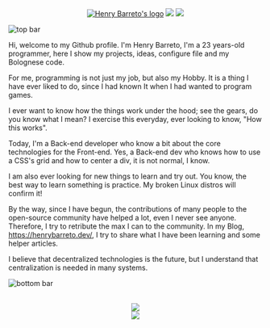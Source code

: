 <div align="center">
  <a href="https://henrybarreto.dev/" target="_blank"><img src="https://user-images.githubusercontent.com/23109089/151450546-7c9278d2-e01c-420e-934a-b2c2441acd18.png" alt="Henry Barreto's logo" /></a>
  <a href="https://twitter.com/henrybarreto_"><img src="https://img.shields.io/badge/Twitter-1DA1F2?style=for-the-badge&logo=twitter&logoColor=white" /></a>
  <a href="https://www.linkedin.com/in/ruan-figueiredo/"><img src="https://img.shields.io/badge/LinkedIn-0077B5?style=for-the-badge&logo=linkedin&logoColor=white" /></a>
  <br />
</div>

![top bar](https://user-images.githubusercontent.com/23109089/151434150-512e3a4e-b3fb-491d-8943-aac6ebffb449.png)

Hi, welcome to my Github profile. I'm Henry Barreto, I'm a 23 years-old programmer, here I show my projects, ideas, configure file and my Bolognese code.

For me, programming is not just my job, but also my Hobby. It is a thing I have ever liked to do, since I had known It when I had wanted to program games.

I ever want to know how the things work under the hood; see the gears, do you know what I mean? I exercise this everyday, ever looking to know, "How this works".

Today, I'm a Back-end developer who know a bit about the core technologies for the Front-end. Yes, a Back-end dev who knows how to use a CSS's grid and how to center a div, it is not normal, I know.

I am also ever looking for new things to learn and try out. You know, the best way to learn something is practice. My broken Linux distros will confirm it!

By the way, since I have begun, the contributions of many people to the open-source community have helped a lot, even I never see anyone. Therefore, I try to retribute the max I can to the community. In my Blog, https://henrybarreto.dev/, I try to share what I have been learning and some helper articles.

I believe that decentralized technologies is the future, but I understand that centralization is needed in many systems.

![bottom bar](https://user-images.githubusercontent.com/23109089/151434150-512e3a4e-b3fb-491d-8943-aac6ebffb449.png)

<div align="center">
  <br />
  <img src="https://cr-skills-chart-widget.azurewebsites.net/api/api?username=henrybarreto&branding=false&width=700px&skills=Rust,Go,JavaScript,TypeScript,Java" />
</div>

<div align="center">
  <img src="https://user-images.githubusercontent.com/23109089/151437124-ef796517-a3fd-4692-b5b9-af1ca26592d5.png" />
</div>
